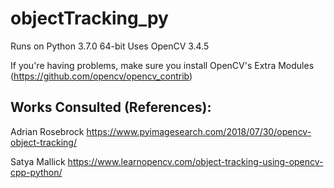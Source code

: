 # objectTracking_py

Runs on Python 3.7.0 64-bit
Uses OpenCV 3.4.5

If you're having problems, make sure you install OpenCV's Extra Modules (https://github.com/opencv/opencv_contrib)

## Works Consulted (References):
Adrian Rosebrock
https://www.pyimagesearch.com/2018/07/30/opencv-object-tracking/

Satya Mallick
https://www.learnopencv.com/object-tracking-using-opencv-cpp-python/